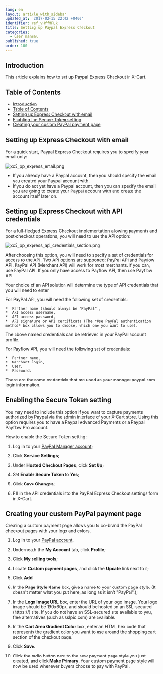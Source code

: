 ```yaml
---
lang: en
layout: article_with_sidebar
updated_at: '2017-02-15 22:02 +0400'
identifier: ref_vHffMFLk
title: Setting up Paypal Express Checkout
categories:
  - User manual
published: true
order: 100
---
```



## Introduction

This article explains how to set up Paypal Express Checkout in X-Cart.

## Table of Contents

*   [Introduction](#introduction)
*   [Table of Contents](#table-of-contents)
*   [Setting up Express Checkout with email](#setting-up-express-checkout-with-email)
*   [Enabling the Secure Token setting](#enabling-the-secure-token-setting)
*   [Creating your custom PayPal payment page](#creating-your-custom-paypal-payment-page)

## Setting up Express Checkout with email

For a quick start, Paypal Express Checkout requires you to specify your email only:

![xc5_pp_express_email.png]({{site.baseurl}}/attachments/ref_vHffMFLk/xc5_pp_express_email.png)

*   If you already have a Paypal account, then you should specify the email you created your Paypal account with.
*   If you do not yet have a Paypal account, then you can specify the email you are going to create your Paypal account with and create the account itself later on.

## Setting up Express Checkout with API credentials
For a full-fledged Express Checkout implementation allowing payments and post-checkout operations, you will need to use the API option:

![xc5_pp_express_api_credentials_section.png]({{site.baseurl}}/attachments/ref_vHffMFLk/xc5_pp_express_api_credentials_section.png)

After choosing this option, you will need to specify a set of credentials for access to the API. Two API options are supported: PayPal API and Payflow API. PayPal API (Merchant API) will work for most merchants. If you can, use PayPal API. If you only have access to Payflow API, then use Payflow API. 

Your choice of an API solution will determine the type of API credentials that you will need to enter.

For PayPal API, you will need the following set of credentials: 
    
    *  Partner name (should always be "PayPal"),
    *  API access username,
    *  API access password,
    *  API signature or API certificate (The *Use PayPal authentication method* box allows you to choose, which one you want to use).

The above named credentials can be retrieved in your PayPal account profile.

For Payflow API, you will need the following set of credentials: 

    *  Partner name,
    *  Merchant login,
    *  User,
    *  Password.

These are the same credentials that are used as your manager.paypal.com login information.
    
## Enabling the Secure Token setting

You may need to include this option if you want to capture payments authorized by Paypal via the admin interface of your X-Cart store. Using this option requires you to have a Paypal Advanced Payments or a Paypal Payflow Pro account.

How to enable the Secure Token setting:

1.  Log in to your [PayPal Manager account](https://manager.paypal.com/);
2.  Click **Service Settings**;

3.  Under **Hosted Checkout Pages**, click **Set Up;**

4.  Set **Enable Secure Token** to **Yes**;

5.  Click **Save Changes**;

6.  Fill in the API credentials into the PayPal Express Checkout settings form in X-Cart.

## Creating your custom PayPal payment page

Creating a custom payment page allows you to co-brand the PayPal checkout pages with your logo and colors.

1.  Log in to your [PayPal account](https://www.paypal.com/).

2.  Underneath the **My Account** tab, click **Profile**;

3.  Click **My selling tools**;

4.  Locate **Custom payment pages**, and click the **Update** link next to it;

5.  Click **Add**;

6.  In the **Page Style Name** box, give a name to your custom page style. (It doesn't matter what you put here, as long as it isn't "PayPal".);

7.  In the **Logo Image URL** box, enter the URL of your logo image. Your logo image should be 190x60px, and should be hosted on an SSL-secured (https://) site. If you do not have an SSL-secured site available to you, free alternatives (such as sslpic.com) are available.

8.  In the **Cart Area Gradient Color** box, enter an HTML hex code that represents the gradient color you want to use around the shopping cart section of the checkout page.

9.  Click **Save**.

10.  Click the radio button next to the new payment page style you just created, and click **Make Primary**. Your custom payment page style will now be used whenever buyers choose to pay with PayPal.
